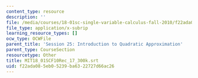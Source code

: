 ```yaml
---
content_type: resource
description: ''
file: /media/courses/18-01sc-single-variable-calculus-fall-2010/f22ada085eb05239ba6322727d66ac26_MIT18_01SCF10Rec_17_300k.vtt
file_type: application/x-subrip
learning_resource_types: []
ocw_type: OCWFile
parent_title: 'Session 25: Introduction to Quadratic Approximation'
parent_type: CourseSection
resourcetype: Other
title: MIT18_01SCF10Rec_17_300k.srt
uid: f22ada08-5eb0-5239-ba63-22727d66ac26
---
```

